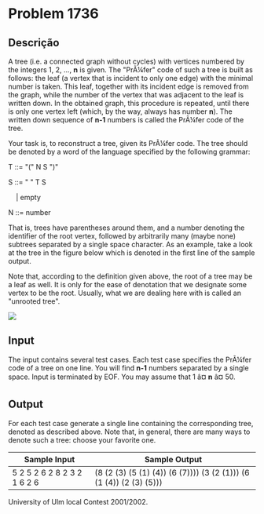 # Problem 1736

Descrição
----------

A tree (i.e. a connected graph without cycles) with vertices numbered by the integers 1, 2, ..., **n** is given. The "PrÃ¼fer" code of such a tree is built as follows: the leaf (a vertex that is incident to only one edge) with the minimal number is taken. This leaf, together with its incident edge is removed from the graph, while the number of the vertex that was adjacent to the leaf is written down. In the obtained graph, this procedure is repeated, until there is only one vertex left (which, by the way, always has number **n**). The written down sequence of **n-1** numbers is called the PrÃ¼fer code of the tree.

Your task is, to reconstruct a tree, given its PrÃ¼fer code. The tree should be denoted by a word of the language specified by the following grammar:

T ::= "(" N S ")"  

S ::= " " T S  

    | empty  

N ::= number

That is, trees have parentheses around them, and a number denoting the identifier of the root vertex, followed by arbitrarily many (maybe none) subtrees separated by a single space character. As an example, take a look at the tree in the figure below which is denoted in the first line of the sample output.

Note that, according to the definition given above, the root of a tree may be a leaf as well. It is only for the ease of denotation that we designate some vertex to be the root. Usually, what we are dealing here with is called an "unrooted tree".

![](https://resources.beecrowd.com/gallery/images/promocao/decode%20the%20tree.gif)

Input
-----

The input contains several test cases. Each test case specifies the PrÃ¼fer code of a tree on one line. You will find **n-1** numbers separated by a single space. Input is terminated by EOF. You may assume that 1 â¤ **n** â¤ 50.

Output
------

For each test case generate a single line containing the corresponding tree, denoted as described above. Note that, in general, there are many ways to denote such a tree: choose your favorite one.


| Sample Input | Sample Output |
| --- | --- |
| 5 2 5 2 6 2 8 2 3 2 1 6 2 6 | (8 (2 (3) (5 (1) (4)) (6 (7)))) (3 (2 (1))) (6 (1 (4)) (2 (3) (5))) |

University of Ulm local Contest 2001/2002.

